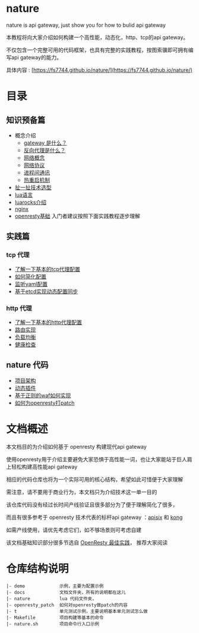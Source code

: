 # nature

nature is api gateway, just show you for how to bulid api gateway

本教程将向大家介绍如何构建一个高性能，动态化，http、tcp的api gateway。

不仅包含一个完整可用的代码框架，也具有完整的实践教程，按图索骥即可拥有编写api gateway的能力。

具体内容 : [https://fs7744.github.io/nature/](https://fs7744.github.io/nature/)

# 目录

## 知识预备篇

* 概念介绍
    - [gateway 是什么？](prepare/gateway.md)
    - [反向代理是什么？](prepare/reverse_proxy.md)
    - [网络概念](prepare/network.md)
    - [网络协议](prepare/protocol.md)
    - [进程间通讯](prepare/ipc.md)
    - [热重启机制](prepare/hup.md)
* [扯一扯技术选型](prepare/choose.md)
* [lua语言](prepare/lua/index.md)
* [luarocks介绍](prepare/lua/luarocks.md)
* [nginx](prepare/nginx.md)
* [openresty基础](prepare/openresty/index.md)  入门者建议按照下面实践教程逐步理解
 
## 实践篇

### tcp 代理

* [了解一下基本的tcp代理配置](tcp/conf.md)
* [如何简化配置](tcp/simple_conf.md)
* [监听yaml配置](tcp/yaml.md)
* [基于etcd实现动态配置同步](tcp/etcd.md)

### http 代理

* [了解一下基本的http代理配置](http/conf.md)
* [路由实现](http/router.md)
* [负载均衡](http/lb.md)
* [健康检查](http/healthcheck.md)

## nature 代码

* [项目架构](nature/src.md)
* [动态插件](nature/plugin.md)
* [基于正则的waf如何实现](nature/plugin.md)
* [如何为openresty打patch](nature/patch.md)

# 文档概述

本文档目的为介绍如何基于 openresty 构建现代api gateway

使用openresty用于介绍主要避免大家恐惧于高性能一词，也让大家能站于巨人肩上轻松构建高性能api gateway

相应的代码仓库也将为一个实际可用的核心结构，希望如此可惜便于大家理解

需注意，请不要用于商业行为，本文档只为介绍技术这一单一目的

该仓库代码没有经过长时间产线验证且很多部分为了便于理解简化了很多，

而且有很多参考于 openresty 技术代表的标杆api gateway ：[apisix](https://github.com/apache/apisix) 和 [kong](https://github.com/Kong/kong)

如需产线使用，请优先考虑它们，如不够场景则可考虑自建

该文档基础知识部分很多节选自 [OpenResty 最佳实践](https://github.com/moonbingbing/openresty-best-practices/blob/master/SUMMARY.md)， 推荐大家阅读

# 仓库结构说明
```
|- demo             示例，主要为配置示例
|- docs             文档文件夹，所有的说明都在这儿
|- nature           lua 代码文件夹，
|- openresty_patch  如何对openresty做patch的内容
|- t                单元测试示例，主要说明基本单元测试怎么做
|- Makefile         项目构建等基本的命令
|- nature.sh        项目命令行入口示例
```